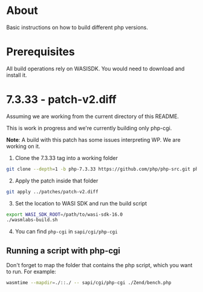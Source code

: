 # About

Basic instructions on how to build different php versions.

# Prerequisites

All build operations rely on WASISDK. You would need to download and install it.

# 7.3.33 - patch-v2.diff

Assuming we are working from the current directory of this README.

This is work in progress and we're currently building only php-cgi.

**Note**: A build with this patch has some issues interpreting WP. We are working on it. 

1. Clone the 7.3.33 tag into a working folder

```bash
git clone --depth=1 -b php-7.3.33 https://github.com/php/php-src.git php-7.3.33-build && cd php-7.3.33-build
```

2. Apply the patch inside that folder

```bash
git apply ../patches/patch-v2.diff
```

3. Set the location to WASI SDK and run the build script 
```bash
export WASI_SDK_ROOT=/path/to/wasi-sdk-16.0
./wasmlabs-build.sh
```

4. You can find `php-cgi` in `sapi/cgi/php-cgi`

## Running a script with php-cgi

Don't forget to map the folder that contains the php script, which you want to run. For example:

```bash
wasmtime --mapdir=./::./ -- sapi/cgi/php-cgi ./Zend/bench.php
```
